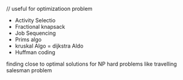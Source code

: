 
// useful for optimizatioon problem
   - Activity Selectio
   - Fractional knapsack
   - Job Sequencing
   - Prims algo
   - kruskal Algo
   = dijkstra Aldo
   - Huffman coding

   finding close to optimal solutions for NP hard problems like travelling salesman problem
